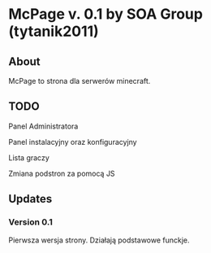 <h1>McPage v. 0.1 by SOA Group (tytanik2011)</h1>
<h2>About</h2>
<p>McPage to strona dla serwerów minecraft.</p>
<h2>TODO</h2>
<p> Panel Administratora</p>
<p> Panel instalacyjny oraz konfiguracyjny</p>
<p> Lista graczy</p>
<p> Zmiana podstron za pomocą JS</p>
<h2>Updates</h2>
  <h3>  Version 0.1</h3>
    <p>   Pierwsza wersja strony. Działają podstawowe funckje.</p>
  
  
